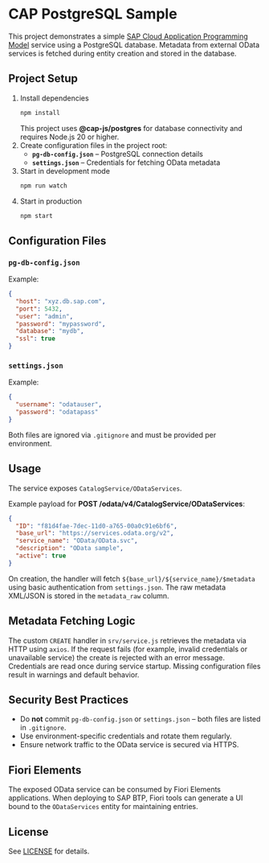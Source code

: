 # CAP PostgreSQL Sample

This project demonstrates a simple [SAP Cloud Application Programming Model](https://cap.cloud.sap/) service using a PostgreSQL database. Metadata from external OData services is fetched during entity creation and stored in the database.

## Project Setup

1. Install dependencies
   ```bash
   npm install
   ```
   This project uses **@cap-js/postgres** for database connectivity and
   requires Node.js 20 or higher.
2. Create configuration files in the project root:
   - **`pg-db-config.json`** – PostgreSQL connection details
   - **`settings.json`** – Credentials for fetching OData metadata
3. Start in development mode
   ```bash
   npm run watch
   ```
4. Start in production
   ```bash
   npm start
   ```

## Configuration Files

### `pg-db-config.json`
Example:
```json
{
  "host": "xyz.db.sap.com",
  "port": 5432,
  "user": "admin",
  "password": "mypassword",
  "database": "mydb",
  "ssl": true
}
```

### `settings.json`
Example:
```json
{
  "username": "odatauser",
  "password": "odatapass"
}
```

Both files are ignored via `.gitignore` and must be provided per environment.

## Usage

The service exposes `CatalogService/ODataServices`.

Example payload for **POST /odata/v4/CatalogService/ODataServices**:
```json
{
  "ID": "f81d4fae-7dec-11d0-a765-00a0c91e6bf6",
  "base_url": "https://services.odata.org/v2",
  "service_name": "OData/OData.svc",
  "description": "OData sample",
  "active": true
}
```
On creation, the handler will fetch `${base_url}/${service_name}/$metadata` using basic authentication from `settings.json`. The raw metadata XML/JSON is stored in the `metadata_raw` column.

## Metadata Fetching Logic

The custom `CREATE` handler in `srv/service.js` retrieves the metadata via HTTP using `axios`. If the request fails (for example, invalid credentials or unavailable service) the create is rejected with an error message. Credentials are read once during service startup. Missing configuration files result in warnings and default behavior.

## Security Best Practices

- Do **not** commit `pg-db-config.json` or `settings.json` – both files are listed in `.gitignore`.
- Use environment-specific credentials and rotate them regularly.
- Ensure network traffic to the OData service is secured via HTTPS.

## Fiori Elements

The exposed OData service can be consumed by Fiori Elements applications. When deploying to SAP BTP, Fiori tools can generate a UI bound to the `ODataServices` entity for maintaining entries.

## License

See [LICENSE](LICENSE) for details.
